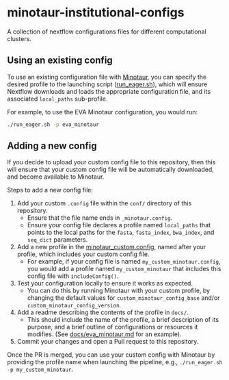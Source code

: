 # minotaur-institutional-configs

A collection of nextflow configurations files for different computational clusters.

## Using an existing config

To use an existing configuration file with [Minotaur](https://github.com/poseidon-framework/poseidon-eager), you can specify the desired profile to the launching script ([run_eager.sh](https://github.com/poseidon-framework/poseidon-eager/blob/main/scripts/run_eager.sh)), which will ensure Nextflow downloads and loads the appropriate configuration file, and its associated `local_paths` sub-profile.

For example, to use the EVA Minotaur configuration, you would run:

```bash
./run_eager.sh -p eva_minotaur
```

## Adding a new config

If you decide to upload your custom config file to this repository, then this will ensure that your custom config file will be automatically downloaded, and become available to Minotaur.

Steps to add a new config file:

1. Add your custom `.config` file within the `conf/` directory of this repository.
    - Ensure that the file name ends in `_minotaur.config`.
    - Ensure your config file declares a profile named `local_paths` that points to the local paths for the `fasta`, `fasta_index`, `bwa_index`, and `seq_dict` parameters.
2. Add a new profile in the [minotaur_custom.config](https://github.com/poseidon-framework/minotaur-institutional-configs/blob/main/minotaur_custom.config), named after your profile, which includes your custom config file.
    - For example, if your config file is named `my_custom_minotaur.config`, you would add a profile named `my_custom_minotaur` that includes this config file with `includeConfig()`.
3. Test your configuration locally to ensure it works as expected.
    - You can do this by running Minotaur with your custom profile, by changing the default values for `custom_minotaur_config_base` and/or `custom_minotaur_config_version`.
4. Add a readme describing the contents of the profile in `docs/`.
    - This should include the name of the profile, a brief description of its purpose, and a brief outline of configurations or resources it modifies. (See [docs/eva_minotaur.md](https://github.com/poseidon-framework/minotaur-institutional-configs/blob/main/docs/eva_minotaur.md) for an example).
5. Commit your changes and open a Pull request to this repository.

Once the PR is merged, you can use your custom config with Minotaur by providing the profile name when launching the pipeline, e.g., `./run_eager.sh -p my_custom_minotaur`.
